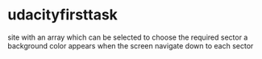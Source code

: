 # udacityfirsttask
site with an array which can be selected to choose the required sector
a background color appears when the screen navigate down to each sector 
